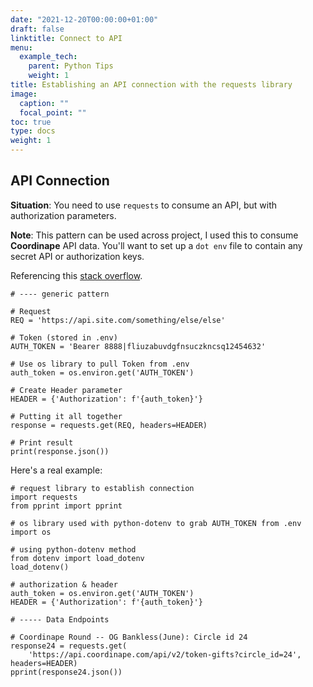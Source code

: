 ```yaml
---
date: "2021-12-20T00:00:00+01:00"
draft: false
linktitle: Connect to API
menu:
  example_tech:
    parent: Python Tips 
    weight: 1
title: Establishing an API connection with the requests library
image:
  caption: ""
  focal_point: ""
toc: true
type: docs
weight: 1
---
```


## API Connection

**Situation**: You need to use `requests` to consume an API, but with authorization parameters.

**Note**: This pattern can be used across project, I used this to consume **Coordinape** API data. You'll want to set up a `dot env` file to contain any secret API or authorization keys.

Referencing this [stack overflow](https://stackoverflow.com/questions/19069701/python-requests-library-how-to-pass-authorization-header-with-single-token).

```{python}
# ---- generic pattern

# Request
REQ = 'https://api.site.com/something/else/else'

# Token (stored in .env)
AUTH_TOKEN = 'Bearer 8888|fliuzabuvdgfnsuczkncsq12454632'

# Use os library to pull Token from .env
auth_token = os.environ.get('AUTH_TOKEN')

# Create Header parameter
HEADER = {'Authorization': f'{auth_token}'}

# Putting it all together
response = requests.get(REQ, headers=HEADER)

# Print result
print(response.json())
```

Here's a real example:

```{python}
# request library to establish connection
import requests
from pprint import pprint

# os library used with python-dotenv to grab AUTH_TOKEN from .env
import os

# using python-dotenv method
from dotenv import load_dotenv
load_dotenv()

# authorization & header
auth_token = os.environ.get('AUTH_TOKEN')
HEADER = {'Authorization': f'{auth_token}'}

# ----- Data Endpoints

# Coordinape Round -- OG Bankless(June): Circle id 24
response24 = requests.get(
    'https://api.coordinape.com/api/v2/token-gifts?circle_id=24', headers=HEADER)
pprint(response24.json())
```
